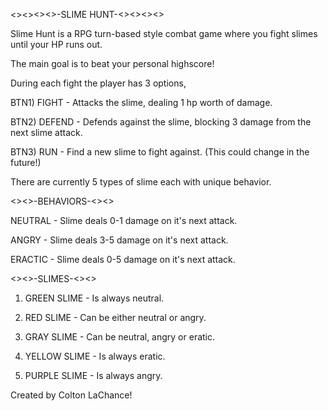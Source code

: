 <><><><>-SLIME HUNT-<><><><>

Slime Hunt is a RPG turn-based style combat game where you fight slimes until your HP runs out.

The main goal is to beat your personal highscore!


During each fight the player has 3 options,

BTN1) FIGHT - Attacks the slime, dealing 1 hp worth of damage.

BTN2) DEFEND - Defends against the slime, blocking 3 damage from the next slime attack.

BTN3) RUN - Find a new slime to fight against. (This could change in the future!)



There are currently 5 types of slime each with unique behavior.

<><>-BEHAVIORS-<><>

NEUTRAL - Slime deals 0-1 damage on it's next attack.

ANGRY - Slime deals 3-5 damage on it's next attack.

ERACTIC - Slime deals 0-5 damage on it's next attack.


<><>-SLIMES-<><>

1. GREEN SLIME - Is always neutral.

2. RED SLIME - Can be either neutral or angry.

3. GRAY SLIME - Can be neutral, angry or eratic.

4. YELLOW SLIME - Is always eratic.

5. PURPLE SLIME - Is always angry.



Created by Colton LaChance!
